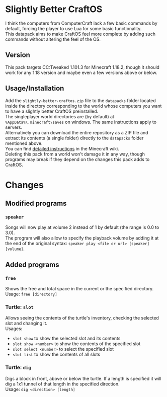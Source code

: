 # Slightly Better CraftOS
I think the computers from ComputerCraft lack a few basic commands by default, forcing the player to use Lua for some basic functionality. <br/>
This datapack aims to make CraftOS feel more complete by adding such commands without altering the feel of the OS.

## Version
This pack targets CC:Tweaked 1.101.3 for Minecraft 1.18.2, though it should work for any 1.18 version and maybe even a few versions above or below.

## Usage/Installation
Add the `slightly-better-craftos.zip` file to the `datapacks` folder located inside the directory corresponding to the world whose computers you want to have a slightly better CraftOS preinstalled. <br/>
The singleplayer world directories are (by default) at `%AppData%\.minecraft\saves` on windows. The same instructions apply to servers. <br/>
Alternatively you can download the entire repository as a ZIP file and extract its contents (a single folder) directly to the `datapacks` folder mentioned above. <br/>
You can find [detailed instructions](https://minecraft.wiki/w/Tutorial:Installing_a_data_pack) in the Minecraft wiki. <br/>
Deleting this pack from a world won't damage it in any way, though programs may break if they depend on the changes this pack adds to CraftOS.

# Changes
## Modified programs
### `speaker`
Songs will now play at volume 2 instead of 1 by default (the range is 0.0 to 3.0). <br/>
The program will also allow to specify the playback volume by adding it at the end of the original syntax: `speaker play <file or url> [speaker] [volume]`.

## Added programs
### `free`
Shows the free and total space in the current or the specified directory. <br/>
Usage: `free [directory]`

### Turtle: `slot`
Allows seeing the contents of the turtle's inventory, checking the selected slot and changing it.
<br/>
Usages:
- `slot show` to show the selected slot and its contents
- `slot show <number>` to show the contents of the specified slot
- `slot select <number>` to select the specified slot
- `slot list` to show the contents of all slots

### Turtle: `dig`
Digs a block in front, above or below the turtle. If a length is specified it will dig a 1x1 tunnel of that length in the specified direction. <br/>
Usage: `dig <direction> [length]`